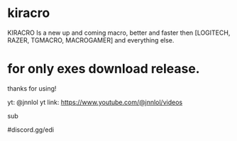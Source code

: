 # kiracro
KIRACRO Is a new up and coming macro, better and faster then [LOGITECH, RAZER, TGMACRO, MACROGAMER] and everything else.

# for only exes download release.

thanks for using!

yt: @jnnlol
yt link: https://www.youtube.com/@jnnlol/videos

sub

#discord.gg/edi